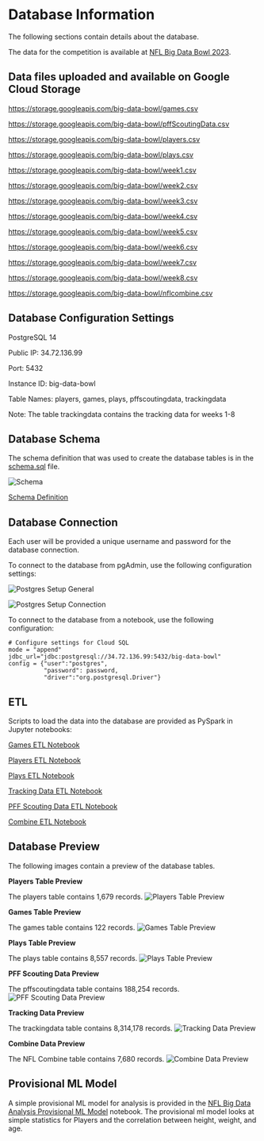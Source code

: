 # Database Information

The following sections contain details about the database.

The data for the competition is available at [NFL Big Data Bowl 2023](https://www.kaggle.com/competitions/nfl-big-data-bowl-2023/data).

## Data files uploaded and available on Google Cloud Storage

https://storage.googleapis.com/big-data-bowl/games.csv

https://storage.googleapis.com/big-data-bowl/pffScoutingData.csv

https://storage.googleapis.com/big-data-bowl/players.csv

https://storage.googleapis.com/big-data-bowl/plays.csv

https://storage.googleapis.com/big-data-bowl/week1.csv

https://storage.googleapis.com/big-data-bowl/week2.csv

https://storage.googleapis.com/big-data-bowl/week3.csv

https://storage.googleapis.com/big-data-bowl/week4.csv

https://storage.googleapis.com/big-data-bowl/week5.csv

https://storage.googleapis.com/big-data-bowl/week6.csv

https://storage.googleapis.com/big-data-bowl/week7.csv

https://storage.googleapis.com/big-data-bowl/week8.csv

https://storage.googleapis.com/big-data-bowl/nflcombine.csv



## Database Configuration Settings
PostgreSQL 14

Public IP: 34.72.136.99

Port: 5432

Instance ID: big-data-bowl

Table Names: players, games, plays, pffscoutingdata, trackingdata

Note: The table trackingdata contains the tracking data for weeks 1-8


## Database Schema

The schema definition that was used to create the database tables is in the [schema.sql](./schema.sql) file.

![Schema](./images/schema.png)

[Schema Definition](./schema.rtf)


## Database Connection

Each user will be provided a unique username and password for the database connection.

To connect to the database from pgAdmin, use the following configuration settings:

![Postgres Setup General](./images/db_general_config.png)

![Postgres Setup Connection](./images/db_connection_config.png)


To connect to the database from a notebook, use the following configuration:

```
# Configure settings for Cloud SQL
mode = "append"
jdbc_url="jdbc:postgresql://34.72.136.99:5432/big-data-bowl"
config = {"user":"postgres", 
          "password": password, 
          "driver":"org.postgresql.Driver"}
```

## ETL

Scripts to load the data into the database are provided as PySpark in Jupyter notebooks:

[Games ETL Notebook](games_etl_gcs_cloudsql.ipynb)

[Players ETL Notebook](players_etl_gcs_cloudsql.ipynb)

[Plays ETL Notebook](plays_etl_gcs_cloudsql.ipynb)

[Tracking Data ETL Notebook](trackingData_etl_gcs_cloudsql.ipynb)

[PFF Scouting Data ETL Notebook](pffScoutingData_etl_gcs_cloudsql.ipynb)

[Combine ETL Notebook](combine_etl_gcs_cloudsql.ipynb)



## Database Preview 

The following images contain a preview of the database tables.

**Players Table Preview**

The players table contains 1,679 records.
![Players Table Preview](./images/players.png)

**Games Table Preview**

The games table contains 122 records.
![Games Table Preview](./images/games.png)

**Plays Table Preview**

The plays table contains 8,557 records.
![Plays Table Preview](./images/plays.png)

**PFF Scouting Data Preview**

The pffscoutingdata table contains 188,254 records.
![PFF Scouting Data Preview](./images/pffscoutingdata.png)

**Tracking Data Preview**

The trackingdata table contains 8,314,178 records.
![Tracking Data Preview](./images/trackingdata.png)

**Combine Data Preview**

The NFL Combine table contains 7,680 records.
![Combine Data Preview](./images/combine.png)


## Provisional ML Model

A simple provisional ML model for analysis is provided in the [NFL Big Data Analysis Provisional ML Model](nfl_big_data_analysis.ipynb) notebook.  The provisional ml model looks at simple statistics for Players and the correlation between height, weight, and age.